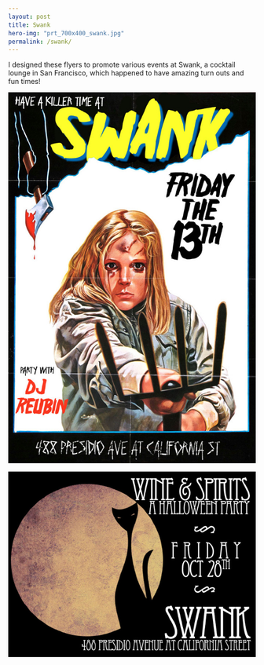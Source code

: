 ```yaml
---
layout: post
title: Swank
hero-img: "prt_700x400_swank.jpg"
permalink: /swank/
---
```


I designed these flyers to promote various events at Swank, a cocktail lounge in San Francisco, which happened to have amazing turn outs and fun times!

![Swank 13th](/public/img/swank/swankfriday13thfinal_2.jpg)

![Swank Hween](/public/img/swank/halloweenflyer.jpg)
